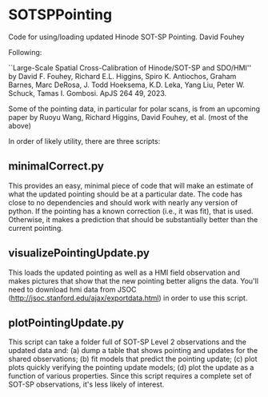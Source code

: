 # SOTSPPointing
Code for using/loading updated Hinode SOT-SP Pointing.
David Fouhey

Following: 

``Large-Scale Spatial Cross-Calibration of Hinode/SOT-SP and
SDO/HMI'' by David F. Fouhey, Richard E.L. Higgins, Spiro K. Antiochos, Graham
Barnes, Marc DeRosa, J. Todd Hoeksema, K.D. Leka, Yang Liu, Peter W. Schuck,
Tamas I.  Gombosi. ApJS 264 49, 2023. 

Some of the pointing data, in particular for polar scans, is from an upcoming
paper by Ruoyu Wang, Richard Higgins, David Fouhey, et al. (most of the above)

In order of likely utility, there are three scripts:

## minimalCorrect.py

This provides an easy, minimal piece of code that will make an estimate of what
the updated pointing should be at a particular date. The code has close to no
dependencies and should work with nearly any version of python. If the pointing
has a known correction (i.e., it was fit), that is used. Otherwise, it makes a 
prediction that should be substantially better than the current pointing.

## visualizePointingUpdate.py

This loads the updated pointing as well as a HMI field observation and makes
pictures that show that the new pointing better aligns the data. You'll need
to download hmi data from JSOC (http://jsoc.stanford.edu/ajax/exportdata.html)
in order to use this script.

## plotPointingUpdate.py

This script can take a folder full of SOT-SP Level 2 observations and the
updated data and: (a) dump a table that shows pointing and updates for the
shared observations; (b) fit models that predict the pointing update; (c) plot
plots quickly verifying the pointing update models; (d) plot the update as a
function of various properties. Since this script requires a complete set of
SOT-SP observations, it's less likely of interest.

